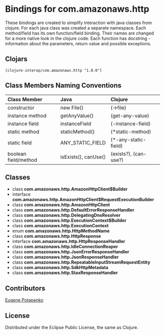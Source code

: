 # Bindings for com.amazonaws.http

These bindings are created to simplify interaction with java classes from clojure.
For each java class was created a separate namespace.
Each method/field has its own function/field binding.
Their names are changed for a more native look in the clojure code. Each function has docstring - information about the parameters, return value and possible exceptions.

## Clojars

```
[clojure-interop/com.amazonaws.http "1.0.0"]
```

## Class Members Naming Conventions

| Class Member | Java | Clojure |
|:--|:--|:--|
| constructor | new File() | (->file) |
| instance method | getAnyValue() | (get-any-value) |
| instance field | instanceField | (-instance-field) |
| static method | staticMethod() | (*static-method) |
| static field | ANY_STATIC_FIELD | (*-any-static-field) |
| boolean field/method | isExists(), canUse() | (exists?), (can-use?) |

## Classes

- class **com.amazonaws.http.AmazonHttpClient$Builder**
- interface **com.amazonaws.http.AmazonHttpClient$RequestExecutionBuilder**
- class **com.amazonaws.http.AmazonHttpClient**
- class **com.amazonaws.http.DefaultErrorResponseHandler**
- class **com.amazonaws.http.DelegatingDnsResolver**
- class **com.amazonaws.http.ExecutionContext$Builder**
- class **com.amazonaws.http.ExecutionContext**
- enum **com.amazonaws.http.HttpMethodName**
- class **com.amazonaws.http.HttpResponse**
- interface **com.amazonaws.http.HttpResponseHandler**
- class **com.amazonaws.http.IdleConnectionReaper**
- class **com.amazonaws.http.JsonErrorResponseHandler**
- class **com.amazonaws.http.JsonResponseHandler**
- class **com.amazonaws.http.RepeatableInputStreamRequestEntity**
- class **com.amazonaws.http.SdkHttpMetadata**
- class **com.amazonaws.http.StaxResponseHandler**

## Contributors

[Eugene Potapenko](https://github.com/potapenko/)

## License

Distributed under the Eclipse Public License, the same as Clojure.
